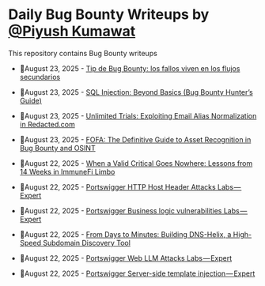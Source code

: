 # Daily Bug Bounty Writeups by [@Piyush Kumawat](https://twitter.com/piyush_supiy) 
This repository contains Bug Bounty writeups

<!-- BLOG-POST-LIST:START -->
 - 💯August 23, 2025 - [Tip de Bug Bounty: los fallos viven en los flujos secundarios](https://gorkaaa.medium.com/tip-de-bug-bounty-los-fallos-viven-en-los-flujos-secundarios-6a689523ec63?source=rss------bug_bounty-5) 

 - 💯August 23, 2025 - [SQL Injection: Beyond Basics &lpar;Bug Bounty Hunter’s Guide&rpar;](https://sukhveersingh97997.medium.com/sql-injection-beyond-basics-bug-bounty-hunters-guide-5853d2d39b52?source=rss------bug_bounty-5) 

 - 💯August 23, 2025 - [Unlimited Trials: Exploiting Email Alias Normalization in Redacted.com](https://osintteam.blog/unlimited-trials-exploiting-email-alias-normalization-in-redacted-com-c77cc24dc09d?source=rss------bug_bounty-5) 

 - 💯August 23, 2025 - [FOFA: The Definitive Guide to Asset Recognition in Bug Bounty and OSINT](https://medium.com/@jpablo13/fofa-the-definitive-guide-to-asset-recognition-in-bug-bounty-and-osint-dc0448055220?source=rss------bug_bounty-5) 

 - 💯August 22, 2025 - [When a Valid Critical Goes Nowhere: Lessons from 14 Weeks in ImmuneFi Limbo](https://medium.com/@sillencedogood/when-a-valid-critical-goes-nowhere-lessons-from-14-weeks-in-immunefi-limbo-7764039316a2?source=rss------bug_bounty-5) 

 - 💯August 22, 2025 - [Portswigger HTTP Host Header Attacks Labs — Expert](https://medium.com/@sl0th0x87/portswigger-http-host-header-attacks-labs-expert-f773ffad923d?source=rss------bug_bounty-5) 

 - 💯August 22, 2025 - [Portswigger Business logic vulnerabilities Labs — Expert](https://medium.com/@sl0th0x87/portswigger-business-logic-vulnerabilities-labs-expert-b233d942e574?source=rss------bug_bounty-5) 

 - 💯August 22, 2025 - [From Days to Minutes: Building DNS-Helix, a High-Speed Subdomain Discovery Tool](https://cyphernova1337.medium.com/from-days-to-minutes-building-dns-helix-a-high-speed-subdomain-discovery-tool-84bf2fcc3bd9?source=rss------bug_bounty-5) 

 - 💯August 22, 2025 - [Portswigger Web LLM Attacks Labs — Expert](https://medium.com/@sl0th0x87/portswigger-web-llm-attacks-labs-expert-3eba30e89830?source=rss------bug_bounty-5) 

 - 💯August 22, 2025 - [Portswigger Server-side template injection — Expert](https://medium.com/@sl0th0x87/portswigger-server-side-template-injection-expert-41103b47147f?source=rss------bug_bounty-5) 
<!-- BLOG-POST-LIST:END -->
